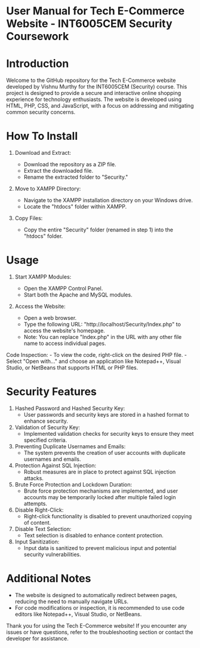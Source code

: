 # User Manual for Tech E-Commerce Website - INT6005CEM Security Coursework

# Introduction
Welcome to the GitHub repository for the Tech E-Commerce website developed by Vishnu Murthy for the INT6005CEM (Security) course. This project is designed to provide a secure and interactive online shopping experience for technology enthusiasts. The website is developed using HTML, PHP, CSS, and JavaScript, with a focus on addressing and mitigating common security concerns.

# How To Install
1. Download and Extract:
    - Download the repository as a ZIP file.
    - Extract the downloaded file.
    - Rename the extracted folder to "Security."

2. Move to XAMPP Directory:
    - Navigate to the XAMPP installation directory on your Windows drive.
    - Locate the "htdocs" folder within XAMPP.

3. Copy Files:
    - Copy the entire "Security" folder (renamed in step 1) into the "htdocs" folder.

# Usage
1. Start XAMPP Modules:
    - Open the XAMPP Control Panel.
    - Start both the Apache and MySQL modules.

2. Access the Website:
    - Open a web browser.
    - Type the following URL: "http://localhost/Security/Index.php" to access the website's homepage.
    - Note: You can replace "Index.php" in the URL with any other file name to access individual pages.

Code Inspection:
    - To view the code, right-click on the desired PHP file.
    - Select "Open with..." and choose an application like Notepad++, Visual Studio, or NetBeans that supports HTML or PHP files.

# Security Features
1. Hashed Password and Hashed Security Key:
    - User passwords and security keys are stored in a hashed format to enhance security.
2. Validation of Security Key:
    - Implemented validation checks for security keys to ensure they meet specified criteria.
3. Preventing Duplicate Usernames and Emails:
    - The system prevents the creation of user accounts with duplicate usernames and emails.
4. Protection Against SQL Injection:
    - Robust measures are in place to protect against SQL injection attacks.
5. Brute Force Protection and Lockdown Duration:
    - Brute force protection mechanisms are implemented, and user accounts may be temporarily locked after multiple failed login attempts.
6. Disable Right-Click:
    - Right-click functionality is disabled to prevent unauthorized copying of content.
7. Disable Text Selection:
    - Text selection is disabled to enhance content protection.
8. Input Sanitization:
    - Input data is sanitized to prevent malicious input and potential security vulnerabilities.

# Additional Notes
- The website is designed to automatically redirect between pages, reducing the need to manually navigate URLs.
- For code modifications or inspection, it is recommended to use code editors like Notepad++, Visual Studio, or NetBeans.

Thank you for using the Tech E-Commerce website! If you encounter any issues or have questions, refer to the troubleshooting section or contact the developer for assistance.
